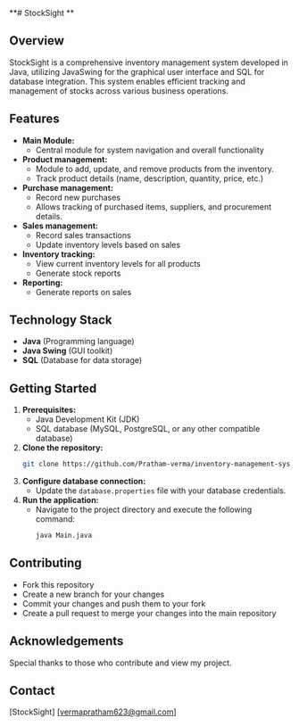  **# StockSight **

## Overview

StockSight is a comprehensive inventory management system developed in Java, utilizing JavaSwing for the graphical user interface and SQL for database integration. This system enables efficient tracking and management of stocks across various business operations.

## Features

* **Main Module:**
    - Central module for system navigation and overall functionality
* **Product management:**
    - Module to add, update, and remove products from the inventory.
    - Track product details (name, description, quantity, price, etc.)
* **Purchase management:**
    - Record new purchases
    - Allows tracking of purchased items, suppliers, and procurement details.
* **Sales management:**
    - Record sales transactions
    - Update inventory levels based on sales
* **Inventory tracking:**
    - View current inventory levels for all products
    - Generate stock reports
* **Reporting:**
    - Generate reports on sales

## Technology Stack

* **Java** (Programming language)
* **Java Swing** (GUI toolkit)
* **SQL** (Database for data storage)

## Getting Started

1. **Prerequisites:**
    - Java Development Kit (JDK)
    - SQL database (MySQL, PostgreSQL, or any other compatible database)
2. **Clone the repository:**
    ```bash
    git clone https://github.com/Pratham-verma/inventory-management-system.git
    ```
3. **Configure database connection:**
    - Update the `database.properties` file with your database credentials.
4. **Run the application:**
    - Navigate to the project directory and execute the following command:
        ```bash
        java Main.java
        ```

## Contributing

- Fork this repository
- Create a new branch for your changes
- Commit your changes and push them to your fork
- Create a pull request to merge your changes into the main repository

## Acknowledgements

 Special thanks to those who contribute and view my project.

## Contact

[StockSight]
[vermapratham623@gmail.com]

